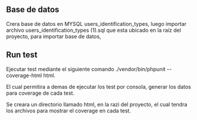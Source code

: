 
## Base de datos
Crera base de datos en MYSQL users_identification_types, luego importar archivo users_identification_types (1).sql que esta ubicado en la raíz del proyecto, para importar base de datos,

## Run test

Ejecutar test mediante el siguiente comando ./vendor/bin/phpunit --coverage-html html.

El cual permitira a demas de ejecutar los test por consola, generar los datos para coverage
de cada test.

Se creara un directorio llamado html, en la razi del proyecto, el cual tendra los archivos para mostrar el coverage en cada test. 
